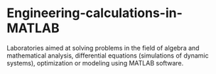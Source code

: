 # Engineering-calculations-in-MATLAB
Laboratories aimed at solving problems in the field of algebra and mathematical analysis, differential equations (simulations of dynamic systems), optimization or modeling using MATLAB software.
